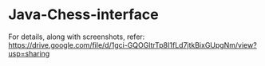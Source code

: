 # Java-Chess-interface
For details, along with screenshots, refer: https://drive.google.com/file/d/1gci-GQOGltrTp8I1fLd7jtkBixGUpgNm/view?usp=sharing

